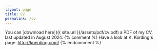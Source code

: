 ```yaml
---
layout: page
title: CV
permalink: /cv
---
```

You can [download here]({{ site.url }}/assets/pdf/cv.pdf) a PDF of my CV, last updated in August 2024.
{% comment %}
Have a look at K. Kording's page: http://koerding.com/
{% endcomment %}